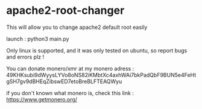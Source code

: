 # apache2-root-changer
This will allow you to change apache2 default root easily

launch : python3 main.py

Only linux is supported, and it was only tested on ubuntu, so report bugs and errors plz !

You can donate monero/xmr at my monero adress : 49KHKsubi9dWyysLYVo8oNS82iKMbtXc4axhWAi7bkPadQbF9BUN5e4FeHtgSH7gv9dBHEqZibswED7etoBreBLFTEAQWyu

if you don't known what monero is, check this link : https://www.getmonero.org/
